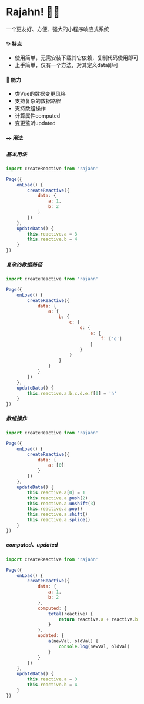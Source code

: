 # Rajahn! 💪🦁️

一个更友好、方便、强大的小程序响应式系统

#### ✨ 特点
- 使用简单，无需安装下载其它依赖，复制代码使用即可
- 上手简单，仅有一个方法，对其定义data即可

#### 🔨 能力
- 类Vue的数据变更风格
- 支持复杂的数据路径
- 支持数组操作
- 计算属性computed
- 变更监听updated

#### ✒️ 用法

##### 基本用法
```javascript
import createReactive from 'rajahn'

Page({
    onLoad() {
        createReactive({
            data: {
                a: 1,
                b: 2
            }
        })
    },
    updateData() {
        this.reactive.a = 3
        this.reactive.b = 4
    }
})

```

##### 复杂的数据路径

```javascript
import createReactive from 'rajahn'

Page({
    onLoad() {
        createReactive({
            data: {
                a: {
                    b: {
                        c: {
                            d: {
                                e: {
                                    f: ['g']
                                }
                            }
                        }
                    }
                }
            }
        })
    },
    updateData() {
        this.reactive.a.b.c.d.e.f[0] = 'h'
    }
})

```

##### 数组操作

```javascript
import createReactive from 'rajahn'

Page({
    onLoad() {
        createReactive({
            data: {
                a: [0]
            }
        })
    },
    updateData() {
        this.reactive.a[0] = 1
        this.reactive.a.push(2)
        this.reactive.a.unshift(3)
        this.reactive.a.pop()
        this.reactive.a.shift()
        this.reactive.a.splice()
    }
})

```

##### computed、updated
```javascript
import createReactive from 'rajahn'

Page({
    onLoad() {
        createReactive({
            data: {
                a: 1,
                b: 2
            },
            computed: {
                total(reactive) {
                    return reactive.a + reactive.b
                }
            },
            updated: {
                a(newVal, oldVal) {
                    console.log(newVal, oldVal)
                }
            }
        })
    },
    updateData() {
        this.reactive.a = 3
        this.reactive.b = 4
    }
})

```